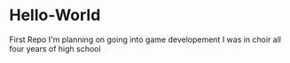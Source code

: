 # Hello-World
First Repo
I'm planning on going into game developement
I was in choir all four years of high school
